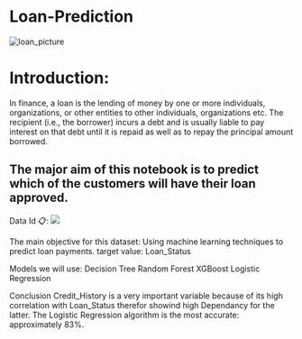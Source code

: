 # Loan-Prediction
![loan_picture](https://www.shubhbank.com/wp-content/uploads/2021/11/apply-for-personal-loan.jpg)

# Introduction:

In finance, a loan is the lending of money by one or more individuals, organizations, or other entities to other individuals, organizations etc. The recipient (i.e., the borrower) incurs a debt and is usually liable to pay interest on that debt until it is repaid as well as to repay the principal amount borrowed.

## The major aim of this notebook is to predict which of the customers will have their loan approved.


Data Id 📋:
![](https://miro.medium.com/max/795/1*cAd_tqzgCWtCVMjEasWmpQ.png)


The main objective for this dataset:
Using machine learning techniques to predict loan payments.
target value: Loan_Status





Models we will use:
Decision Tree
Random Forest
XGBoost
Logistic Regression


Conclusion
Credit_History is a very important variable because of its high correlation with Loan_Status therefor showind high Dependancy for the latter.
The Logistic Regression algorithm is the most accurate: approximately 83%.

